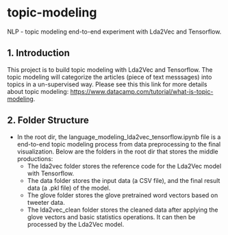# topic-modeling

NLP - topic modeling end-to-end experiment with Lda2Vec and Tensorflow.

## 1. Introduction

This project is to build topic modeling with Lda2Vec and Tensorflow. The topic modeling will categorize the articles (piece of text messsages) into topics in a un-supervised way. Please see this this link for more details about topic modeling: https://www.datacamp.com/tutorial/what-is-topic-modeling.

## 2. Folder Structure

- In the root dir, the language_modeling_lda2vec_tensorflow.ipynb file is a end-to-end topic modeling process from data preprocessing to the final visualization. Below are the folders in the root dir that stores the middle productions:
  - The lda2vec folder stores the reference code for the Lda2Vec model with Tensorflow.
  - The data folder stores the input data (a CSV file), and the final result data (a .pkl file) of the model.
  - The glove folder stores the glove pretrained word vectors based on tweeter data.
  - The lda2vec_clean folder stores the cleaned data after applying the glove vectors and basic statistics operations. It can then be processed by the Lda2Vec model.
